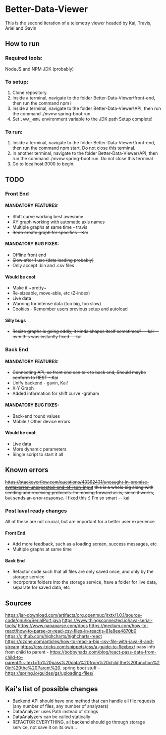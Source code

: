 # Better-Data-Viewer
This is the second iteration of a telemetry viewer headed by Kai, Travis, Ariel and Gavin

## How to run
### Required tools:

NodeJS and NPM
JDK (probably)

### To setup:

1. Clone repository.
2. Inside a terminal, navigate to the folder Better-Data-Viewer\front-end, then run the command npm i
3. Inside a terminal, navigate to the folder Better-Data-Viewer\API, then run the command ./mvnw spring-boot:run
4. Set `JAVA_HOME` environment variable to the JDK path
Setup complete!

### To run:

1. Inside a terminal, navigate to the folder Better-Data-Viewer\front-end, then run the command npm start. Do not close this terminal.
2. In another terminal, navigate to the folder Better-Data-Viewer\API, then run the command ./mvnw spring-boot:run. Do not close this terminal
3. Go to localhost:3000 to begin.

## TODO

### Front End
#### MANDATORY FEATURES:
- Shift curve working best awesome
- XY graph working with automatic axis names
- Multiple graphs at same time - travis
- ~~Redo create graph for specifics - Kai~~

#### MANDATORY BUG FIXES:
- Offline front end
- ~~Slow after 1 use (data loading probably)~~
- Only accept .bin and .csv files

#### Would be cool:
- Make it ~pretty~
- Re-sizeable, move-able, etc (Z-index)
- Live data
- Warning for intense data (too big, too slow)
- Cookies - Remember users previous setup and autoload

#### Silly bugs
- ~~Resize graphs is going oddly, it kinda shapes itself sometimes? -- kai -- nvm this was instantly fixed -- kai~~

### Back End
#### MANDATORY FEATURES:
- ~~Connecting API, so front end can talk to back end, Should maybe conform to REST - Kai~~
- Unify backend - gavin, Kai!
- X-Y Graph
- Added information for shift curve -graham

#### MANDATORY BUG FIXES:
- Back-end round values
- Mobile / Other device errors

#### Would be cool:
- Live data
- More dynamic parameters
- Single script to start it all

## Known errors
~~https://stackoverflow.com/questions/43362431/uncaught-in-promise-syntaxerror-unexpected-end-of-json-input~~
~~this is a whole big along with sending and receiving protocols. Im moving forward as is, since it works, but sends an error response.~~
I fixed this :) I'm so smart -- kai


### Post laval ready changes
All of these are not crucial, but are important for a better user experience

#### Front End
- Add more feedback, such as a loading screen, success messages, etc
- Multiple graphs at same time

#### Back End
- Refactor code such that all files are only saved once, and only by the storage service
- Incorporate folders into the storage service, have a folder for live data, separate for saved data, etc


## Sources
https://jar-download.com/artifacts/org.openmuc/jrxtx/1.0.1/source-code/gnu/io/SerialPort.java
https://www.thingsconnected.io/java-serial-tools/
https://www.papaparse.com/docs
https://medium.com/how-to-react/how-to-parse-or-read-csv-files-in-reactjs-81e8ee4870b0
https://github.com/highcharts/highcharts-react
https://dzone.com/articles/how-to-read-a-big-csv-file-with-java-8-and-stream
https://css-tricks.com/snippets/css/a-guide-to-flexbox/
pass info from child to parent - https://bobbyhadz.com/blog/react-pass-data-from-child-to-parent#:~:text=To%20pass%20data%20from%20child,the%20function%20in%20the%20Parent%20.
spring boot stuff - https://spring.io/guides/gs/uploading-files/


## Kai's list of possible changes
- Backend API should have one method that can handle all file requests (any number of files, any number of analyzers)
- DataAnalyzer uses Path instead of strings
- DataAnalyzers can be called statically
- REFACTOR EVERYTHING, all backend should go through storage service, not save it on its own...

